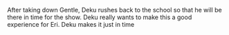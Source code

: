 After taking down Gentle, Deku rushes back to the school so that he will be there in time for the show. Deku really wants to make this a good experience for Eri. Deku makes it just in time 